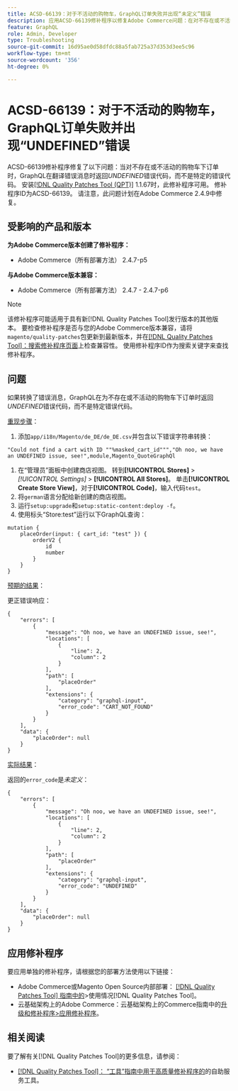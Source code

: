 ```yaml
---
title: ACSD-66139：对于不活动的购物车，GraphQL订单失败并出现“未定义”错误
description: 应用ACSD-66139修补程序以修复Adobe Commerce问题：在对不存在或不活动的购物车下订单时，GraphQL在翻译错误消息时返回“未定义”错误代码而不是特定的错误代码。
feature: GraphQL
role: Admin, Developer
type: Troubleshooting
source-git-commit: 16d95ae0d58dfdc88a5fab725a37d353d3ee5c96
workflow-type: tm+mt
source-wordcount: '356'
ht-degree: 0%

---
```



# ACSD-66139：对于不活动的购物车，GraphQL订单失败并出现“UNDEFINED”错误

ACSD-66139修补程序修复了以下问题：当对不存在或不活动的购物车下订单时，GraphQL在翻译错误消息时返回&#x200B;*UNDEFINED*&#x200B;错误代码，而不是特定的错误代码。 安装[[!DNL Quality Patches Tool (QPT)]](/help/tools/quality-patches-tool/quality-patches-tool-to-self-serve-quality-patches.md) 1.1.67时，此修补程序可用。 修补程序ID为ACSD-66139。 请注意，此问题计划在Adobe Commerce 2.4.9中修复。

## 受影响的产品和版本

**为Adobe Commerce版本创建了修补程序：**

* Adobe Commerce（所有部署方法） 2.4.7-p5

**与Adobe Commerce版本兼容：**

* Adobe Commerce（所有部署方法） 2.4.7 - 2.4.7-p6

>[!NOTE]
>
>该修补程序可能适用于具有新[!DNL Quality Patches Tool]发行版本的其他版本。 要检查修补程序是否与您的Adobe Commerce版本兼容，请将`magento/quality-patches`包更新到最新版本，并在[[!DNL Quality Patches Tool]：搜索修补程序页面](https://experienceleague.adobe.com/tools/commerce-quality-patches/index.html)上检查兼容性。 使用修补程序ID作为搜索关键字来查找修补程序。

## 问题

如果转换了错误消息，GraphQL在为不存在或不活动的购物车下订单时返回&#x200B;*UNDEFINED*&#x200B;错误代码，而不是特定错误代码。

<u>重现步骤</u>：

1. 添加`app/i18n/Magento/de_DE/de_DE.csv`并包含以下错误字符串转换：

```
"Could not find a cart with ID ""%masked_cart_id""","Oh noo, we have an UNDEFINED issue, see!",module,Magento_QuoteGraphQl
```

1. 在“管理员”面板中创建商店视图。 转到&#x200B;**[!UICONTROL Stores]** > *[!UICONTROL Settings]* > **[!UICONTROL All Stores]**。 单击&#x200B;**[!UICONTROL Create Store View]**，对于&#x200B;**[!UICONTROL Code]**，输入代码`test`。
1. 将`german`语言分配给新创建的商店视图。
1. 运行`setup:upgrade`和`setup:static-content:deploy -f`。
1. 使用标头“Store:test”运行以下GraphQL查询：

```
mutation {
    placeOrder(input: { cart_id: "test" }) {
        orderV2 {
            id
            number
        }
    }
}
```

<u>预期的结果</u>：

更正错误响应：

```
{
    "errors": [
        {
            "message": "Oh noo, we have an UNDEFINED issue, see!",
            "locations": [
                {
                    "line": 2,
                    "column": 2
                }
            ],
            "path": [
                "placeOrder"
            ],
            "extensions": {
                "category": "graphql-input",
                "error_code": "CART_NOT_FOUND"
            }
        }
    ],
    "data": {
        "placeOrder": null
    }
}
```

<u>实际结果</u>：

返回的`error_code`是&#x200B;*未定义*：

```
{
    "errors": [
        {
            "message": "Oh noo, we have an UNDEFINED issue, see!",
            "locations": [
                {
                    "line": 2,
                    "column": 2
                }
            ],
            "path": [
                "placeOrder"
            ],
            "extensions": {
                "category": "graphql-input",
                "error_code": "UNDEFINED"
            }
        }
    ],
    "data": {
        "placeOrder": null
    }
}
```

## 应用修补程序

要应用单独的修补程序，请根据您的部署方法使用以下链接：

* Adobe Commerce或Magento Open Source内部部署： [[!DNL Quality Patches Tool] 指南中的](/help/tools/quality-patches-tool/usage.md)>使用情况[!DNL Quality Patches Tool]。
* 云基础架构上的Adobe Commerce：云基础架构上的Commerce指南中的[升级和修补程序>应用修补程序](https://experienceleague.adobe.com/docs/commerce-cloud-service/user-guide/develop/upgrade/apply-patches.html)。

## 相关阅读

要了解有关[!DNL Quality Patches Tool]的更多信息，请参阅：

* [[!DNL Quality Patches Tool]： “工具”指南中用于高质量修补程序的](/help/tools/quality-patches-tool/quality-patches-tool-to-self-serve-quality-patches.md)的自助服务工具。
